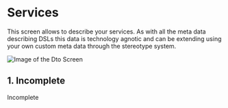 # Services

This screen allows to describe your services. As with all the meta data describing DSLs this data is technology agnotic and can be extending using your own custom meta data through the stereotype system. 

![Image of the Dto Screen](../../images/UserManual/ServicesDto.png)

## 1. Incomplete
Incomplete